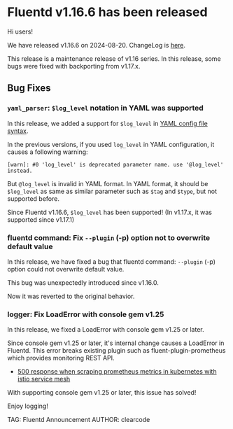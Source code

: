 # Fluentd v1.16.6 has been released

Hi users!

We have released v1.16.6 on 2024-08-20. ChangeLog is [here](https://github.com/fluent/fluentd/blob/v1.16/CHANGELOG.md#release-v1166---20240816).

This release is a maintenance release of v1.16 series.
In this release, some bugs were fixed with backporting from v1.17.x.

## Bug Fixes

### `yaml_parser`: `$log_level` notation in YAML was supported

In this release, we added a support for `$log_level` in [YAML config file syntax](https://docs.fluentd.org/configuration/config-file-yaml).

In the previous versions, if you used `log_level` in YAML configuration, it causes a following warning:


```
[warn]: #0 'log_level' is deprecated parameter name. use '@log_level' instead.
```

But `@log_level` is invalid in YAML format. In YAML format, it should be `$log_level` as same as 
similar parameter such as `$tag` and `$type`, but not supported before.

Since Fluentd v1.16.6, `$log_level` has been supported! (In v1.17.x, it was supported since v1.17.1)

### fluentd command: Fix `--plugin` (-p) option not to overwrite default value

In this release, we have fixed a bug that fluentd command: `--plugin` (-p) option could not overwrite default value.

This bug was unexpectedly introduced since v1.16.0.

Now it was reverted to the original behavior.

### logger: Fix LoadError with console gem v1.25

In this release, we fixed a LoadError with console gem v1.25 or later.

Since console gem v1.25 or later, it's internal change causes a LoadError in Fluentd.
This error breaks existing plugin such as fluent-plugin-prometheus which provides monitoring REST API.

* [500 response when scraping prometheus metrics in kubernetes with istio service mesh](https://github.com/fluent/fluentd/issues/4576)

With supporting console gem v1.25 or later, this issue has solved!

Enjoy logging!

TAG: Fluentd Announcement
AUTHOR: clearcode
